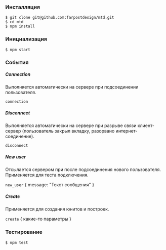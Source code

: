 ### Инсталляция

    $ git clone git@github.com:farpostdesign/mtd.git
    $ cd mtd
    $ npm install
    
### Инициализация

    $ npm start

### События

##### Connection

Выполняется автоматически на сервере при подсоединении пользователя.

`connection` 

##### Disconnect

Выполняется автоматически на сервере при разрыве связи клиент-сервер (пользователь закрыл вкладку, разорвано интернет-соединение).

`disconnect`

##### New user

Отсылается сервером при после подсоединения нового пользователя. Применяется для теста подключения.

`new_user` { message: "Текст сообщения" }

##### Create

Применяется для создания юнитов и построек.

`create` { какие-то параметры }

### Тестирование

    $ npm test

